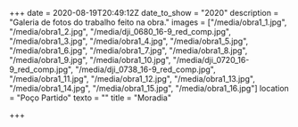 +++
date = 2020-08-19T20:49:12Z
date_to_show = "2020"
description = "Galeria de fotos do trabalho feito na obra."
images = ["/media/obra1_1.jpg", "/media/obra1_2.jpg", "/media/dji_0680_16-9_red_comp.jpg", "/media/obra1_3.jpg", "/media/obra1_4.jpg", "/media/obra1_5.jpg", "/media/obra1_6.jpg", "/media/obra1_7.jpg", "/media/obra1_8.jpg", "/media/obra1_9.jpg", "/media/obra1_10.jpg", "/media/dji_0720_16-9_red_comp.jpg", "/media/dji_0738_16-9_red_comp.jpg", "/media/obra1_11.jpg", "/media/obra1_12.jpg", "/media/obra1_13.jpg", "/media/obra1_14.jpg", "/media/obra1_15.jpg", "/media/obra1_16.jpg"]
location = "Poço Partido"
texto = ""
title = "Moradia"

+++
